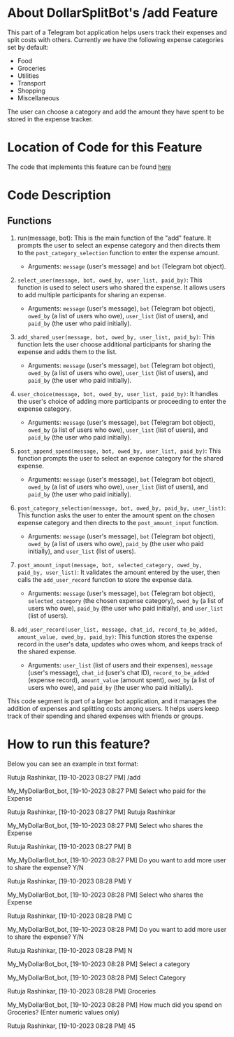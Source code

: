 # About DollarSplitBot's /add Feature
This part of a Telegram bot application helps users track their expenses and split costs with others.
Currently we have the following expense categories set by default:

- Food
- Groceries
- Utilities
- Transport
- Shopping
- Miscellaneous

The user can choose a category and add the amount they have spent to be stored in the expense tracker.

# Location of Code for this Feature
The code that implements this feature can be found [here](https://github.com/shonilbhide/dollar_bot/blob/main/code/add.py)

# Code Description
## Functions

1. run(message, bot):
This is the main function of the "add" feature. It prompts the user to select an expense category and then directs them to the `post_category_selection` function to enter the expense amount.
   - Arguments: `message` (user's message) and `bot` (Telegram bot object).
2. `select_user(message, bot, owed_by, user_list, paid_by)`:
This function is used to select users who shared the expense. It allows users to add multiple participants for sharing an expense.
   - Arguments: `message` (user's message), `bot` (Telegram bot object), `owed_by` (a list of users who owe), `user_list` (list of users), and `paid_by` (the user who paid initially).

3. `add_shared_user(message, bot, owed_by, user_list, paid_by)`:
This function lets the user choose additional participants for sharing the expense and adds them to the list.
   - Arguments: `message` (user's message), `bot` (Telegram bot object), `owed_by` (a list of users who owe), `user_list` (list of users), and `paid_by` (the user who paid initially).

4. `user_choice(message, bot, owed_by, user_list, paid_by)`:
It handles the user's choice of adding more participants or proceeding to enter the expense category.
   - Arguments: `message` (user's message), `bot` (Telegram bot object), `owed_by` (a list of users who owe), `user_list` (list of users), and `paid_by` (the user who paid initially).

5. `post_append_spend(message, bot, owed_by, user_list, paid_by)`:
This function prompts the user to select an expense category for the shared expense.
   - Arguments: `message` (user's message), `bot` (Telegram bot object), `owed_by` (a list of users who owe), `user_list` (list of users), and `paid_by` (the user who paid initially).

6. `post_category_selection(message, bot, owed_by, paid_by, user_list)`:
This function asks the user to enter the amount spent on the chosen expense category and then directs to the `post_amount_input` function.
   - Arguments: `message` (user's message), `bot` (Telegram bot object), `owed_by` (a list of users who owe), `paid_by` (the user who paid initially), and `user_list` (list of users).

7. `post_amount_input(message, bot, selected_category, owed_by, paid_by, user_list)`:
It validates the amount entered by the user, then calls the `add_user_record` function to store the expense data.
   - Arguments: `message` (user's message), `bot` (Telegram bot object), `selected_category` (the chosen expense category), `owed_by` (a list of users who owe), `paid_by` (the user who paid initially), and `user_list` (list of users).

8. `add_user_record(user_list, message, chat_id, record_to_be_added, amount_value, owed_by, paid_by)`:
This function stores the expense record in the user's data, updates who owes whom, and keeps track of the shared expense.
   - Arguments: `user_list` (list of users and their expenses), `message` (user's message), `chat_id` (user's chat ID), `record_to_be_added` (expense record), `amount_value` (amount spent), `owed_by` (a list of users who owe), and `paid_by` (the user who paid initially).

This code segment is part of a larger bot application, and it manages the addition of expenses and splitting costs among users. It helps users keep track of their spending and shared expenses with friends or groups.

# How to run this feature?

Below you can see an example in text format:

Rutuja Rashinkar, [19-10-2023 08:27 PM]
/add

My_MyDollarBot_bot, [19-10-2023 08:27 PM]
Select who paid for the Expense

Rutuja Rashinkar, [19-10-2023 08:27 PM]
Rutuja Rashinkar

My_MyDollarBot_bot, [19-10-2023 08:27 PM]
Select who shares the Expense

Rutuja Rashinkar, [19-10-2023 08:27 PM]
B

My_MyDollarBot_bot, [19-10-2023 08:27 PM]
Do you want to add more user to share the expense? Y/N

Rutuja Rashinkar, [19-10-2023 08:28 PM]
Y

My_MyDollarBot_bot, [19-10-2023 08:28 PM]
Select who shares the Expense

Rutuja Rashinkar, [19-10-2023 08:28 PM]
C

My_MyDollarBot_bot, [19-10-2023 08:28 PM]
Do you want to add more user to share the expense? Y/N

Rutuja Rashinkar, [19-10-2023 08:28 PM]
N

My_MyDollarBot_bot, [19-10-2023 08:28 PM]
Select a category

My_MyDollarBot_bot, [19-10-2023 08:28 PM]
Select Category

Rutuja Rashinkar, [19-10-2023 08:28 PM]
Groceries

My_MyDollarBot_bot, [19-10-2023 08:28 PM]
How much did you spend on Groceries? 
(Enter numeric values only)

Rutuja Rashinkar, [19-10-2023 08:28 PM]
45